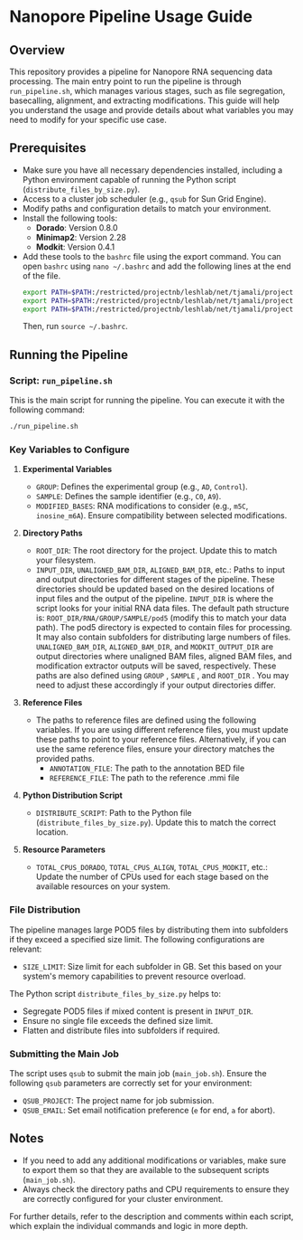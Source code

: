 # Nanopore Pipeline Usage Guide

## Overview

This repository provides a pipeline for Nanopore RNA sequencing data processing. The main entry point to run the pipeline is through `run_pipeline.sh`, which manages various stages, such as file segregation, basecalling, alignment, and extracting modifications. This guide will help you understand the usage and provide details about what variables you may need to modify for your specific use case.

## Prerequisites

- Make sure you have all necessary dependencies installed, including a Python environment capable of running the Python script (`distribute_files_by_size.py`).
- Access to a cluster job scheduler (e.g., `qsub` for Sun Grid Engine).
- Modify paths and configuration details to match your environment.
- Install the following tools:
  - **Dorado**: Version 0.8.0
  - **Minimap2**: Version 2.28
  - **Modkit**: Version 0.4.1
- Add these tools to the `bashrc` file using the export command. You can open `bashrc` using `nano ~/.bashrc` and add the following lines at the end of the file.
  ```bash
  export PATH=$PATH:/restricted/projectnb/leshlab/net/tjamali/project/bin/dorado-0.8.0/bin
  export PATH=$PATH:/restricted/projectnb/leshlab/net/tjamali/project/bin/minimap2-2.28
  export PATH=$PATH:/restricted/projectnb/leshlab/net/tjamali/project/bin/modkit-0.4.1
  ```
  Then, run `source ~/.bashrc`.
 

## Running the Pipeline

### Script: `run_pipeline.sh`

This is the main script for running the pipeline. You can execute it with the following command:

```bash
./run_pipeline.sh
```

### Key Variables to Configure

1. **Experimental Variables**
   - `GROUP`: Defines the experimental group (e.g., `AD`, `Control`).
   - `SAMPLE`: Defines the sample identifier (e.g., `C0`, `A9`).
   - `MODIFIED_BASES`: RNA modifications to consider (e.g., `m5C`, `inosine_m6A`). Ensure compatibility between selected modifications.

2. **Directory Paths**
   - `ROOT_DIR`: The root directory for the project. Update this to match your filesystem.
   - `INPUT_DIR`, `UNALIGNED_BAM_DIR`, `ALIGNED_BAM_DIR`, etc.: Paths to input and output directories for different stages of the pipeline. These directories should be updated based on the desired locations of input files and the output of the pipeline. `INPUT_DIR` is where the script looks for your initial RNA data files. The default path structure is: `ROOT_DIR/RNA/GROUP/SAMPLE/pod5` (modify this to match your data path). The pod5 directory is expected to contain files for processing. It may also contain subfolders for distributing large numbers of files. `UNALIGNED_BAM_DIR`, `ALIGNED_BAM_DIR`, and `MODKIT_OUTPUT_DIR`  are output directories where unaligned BAM files, aligned BAM files, and modification extractor outputs will be saved, respectively. These paths are also defined using `GROUP` , `SAMPLE` , and `ROOT_DIR` . You may need to adjust these accordingly if your output directories differ.

3. **Reference Files**
   - The paths to reference files are defined using the following variables. If you are using different reference files, you must update these paths to point to your reference files. Alternatively, if you can use the same reference files, ensure your directory matches the provided paths.
      - `ANNOTATION_FILE`: The path to the annotation BED file
      - `REFERENCE_FILE`: The path to the reference .mmi file

4. **Python Distribution Script**
   - `DISTRIBUTE_SCRIPT`: Path to the Python file (`distribute_files_by_size.py`). Update this to match the correct location.

5. **Resource Parameters**
   - `TOTAL_CPUS_DORADO`, `TOTAL_CPUS_ALIGN`, `TOTAL_CPUS_MODKIT`, etc.: Update the number of CPUs used for each stage based on the available resources on your system.

### File Distribution 

The pipeline manages large POD5 files by distributing them into subfolders if they exceed a specified size limit. The following configurations are relevant:

- `SIZE_LIMIT`: Size limit for each subfolder in GB. Set this based on your system's memory capabilities to prevent resource overload.

The Python script `distribute_files_by_size.py` helps to:
- Segregate POD5 files if mixed content is present in `INPUT_DIR`.
- Ensure no single file exceeds the defined size limit.
- Flatten and distribute files into subfolders if required.

### Submitting the Main Job

The script uses `qsub` to submit the main job (`main_job.sh`). Ensure the following `qsub` parameters are correctly set for your environment:

- `QSUB_PROJECT`: The project name for job submission.
- `QSUB_EMAIL`: Set email notification preference (`e` for end, `a` for abort).

## Notes

- If you need to add any additional modifications or variables, make sure to export them so that they are available to the subsequent scripts (`main_job.sh`).
- Always check the directory paths and CPU requirements to ensure they are correctly configured for your cluster environment.

For further details, refer to the description and comments within each script, which explain the individual commands and logic in more depth.

